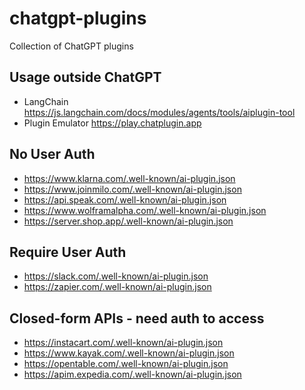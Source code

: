 # chatgpt-plugins

Collection of ChatGPT plugins

## Usage outside ChatGPT

- LangChain https://js.langchain.com/docs/modules/agents/tools/aiplugin-tool
- Plugin Emulator https://play.chatplugin.app

## No User Auth

- https://www.klarna.com/.well-known/ai-plugin.json
- https://www.joinmilo.com/.well-known/ai-plugin.json
- https://api.speak.com/.well-known/ai-plugin.json
- https://www.wolframalpha.com/.well-known/ai-plugin.json
- https://server.shop.app/.well-known/ai-plugin.json

## Require User Auth

- https://slack.com/.well-known/ai-plugin.json
- https://zapier.com/.well-known/ai-plugin.json

## Closed-form APIs - need auth to access

- https://instacart.com/.well-known/ai-plugin.json
- https://www.kayak.com/.well-known/ai-plugin.json
- https://opentable.com/.well-known/ai-plugin.json
- https://apim.expedia.com/.well-known/ai-plugin.json
